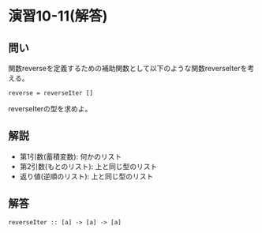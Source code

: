 演習10-11(解答)
===============

問い
----

関数reverseを定義するための補助関数として以下のような関数reverseIterを考える。

    reverse = reverseIter []

reverseIterの型を求めよ。

解説
----

* 第1引数(蓄積変数): 何かのリスト
* 第2引数(もとのリスト): 上と同じ型のリスト
* 返り値(逆順のリスト): 上と同じ型のリスト

解答
----

    reverseIter :: [a] -> [a] -> [a]

